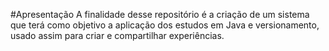 #Apresentação
A finalidade desse repositório é a criação de um sistema que terá como objetivo a aplicação dos estudos em Java e versionamento, usado assim para criar e compartilhar experiências.